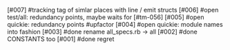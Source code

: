 [#007]       #tracking tag of simlar places with line / emit structs
[#006] #open test/all: redundancy points, maybe waits for [#tm-056]
[#005] #open quickie: redundancy points #upfactor
[#004] #open quickie: module names into fashion
[#003]       #done rename all_specs.rb -> all
[#002]       #done CONSTANTS too
[#001]       #done regret
